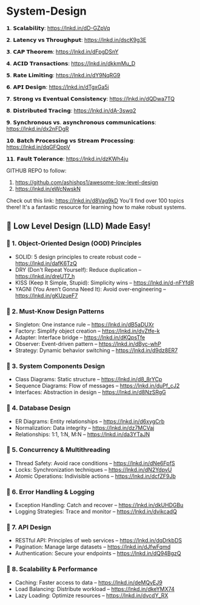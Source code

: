 # System-Design



𝟭. 𝗦𝗰𝗮𝗹𝗮𝗯𝗶𝗹𝗶𝘁𝘆: https://lnkd.in/dD-GZpVq

𝟮. 𝗟𝗮𝘁𝗲𝗻𝗰𝘆 𝘃𝘀 𝗧𝗵𝗿𝗼𝘂𝗴𝗵𝗽𝘂𝘁: https://lnkd.in/dscK9g3E

𝟯. 𝗖𝗔𝗣 𝗧𝗵𝗲𝗼𝗿𝗲𝗺: https://lnkd.in/dFpgDSnY

𝟰. 𝗔𝗖𝗜𝗗 𝗧𝗿𝗮𝗻𝘀𝗮𝗰𝘁𝗶𝗼𝗻𝘀: https://lnkd.in/dkkmMu_D

𝟱. 𝗥𝗮𝘁𝗲 𝗟𝗶𝗺𝗶𝘁𝗶𝗻𝗴: https://lnkd.in/dY9NqRG9

𝟲. 𝗔𝗣𝗜 𝗗𝗲𝘀𝗶𝗴𝗻: https://lnkd.in/dTgxGa5i

𝟳. 𝗦𝘁𝗿𝗼𝗻𝗴 𝘃𝘀 𝗘𝘃𝗲𝗻𝘁𝘂𝗮𝗹 𝗖𝗼𝗻𝘀𝗶𝘀𝘁𝗲𝗻𝗰𝘆: https://lnkd.in/dQDwa7TQ

𝟴. 𝗗𝗶𝘀𝘁𝗿𝗶𝗯𝘂𝘁𝗲𝗱 𝗧𝗿𝗮𝗰𝗶𝗻𝗴: https://lnkd.in/dA-3swq2

𝟵. 𝗦𝘆𝗻𝗰𝗵𝗿𝗼𝗻𝗼𝘂𝘀 𝘃𝘀. 𝗮𝘀𝘆𝗻𝗰𝗵𝗿𝗼𝗻𝗼𝘂𝘀 𝗰𝗼𝗺𝗺𝘂𝗻𝗶𝗰𝗮𝘁𝗶𝗼𝗻𝘀: https://lnkd.in/dx2nFDgR

𝟭𝟬. 𝗕𝗮𝘁𝗰𝗵 𝗣𝗿𝗼𝗰𝗲𝘀𝘀𝗶𝗻𝗴 𝘃𝘀 𝗦𝘁𝗿𝗲𝗮𝗺 𝗣𝗿𝗼𝗰𝗲𝘀𝘀𝗶𝗻𝗴: https://lnkd.in/dqGFQppV

𝟭𝟭. 𝗙𝗮𝘂𝗹𝘁 𝗧𝗼𝗹𝗲𝗿𝗮𝗻𝗰𝗲: https://lnkd.in/dzKWh4ju

GITHUB REPO to follow: 
1. https://github.com/ashishps1/awesome-low-level-design
2. https://lnkd.in/eWcNwskN

Check out this link: https://lnkd.in/d8Vag9kD
You'll find over 100 topics there! It's a fantastic resource for learning how to make robust systems.



## 🚀 Low Level Design (LLD) Made Easy!

### 🔹 1. Object-Oriented Design (OOD) Principles 

- SOLID: 5 design principles to create robust code – https://lnkd.in/dafK6TzQ 
- DRY (Don't Repeat Yourself): Reduce duplication – https://lnkd.in/dreUT7_h 
- KISS (Keep It Simple, Stupid): Simplicity wins – https://lnkd.in/d-nFYfdR
- YAGNI (You Aren’t Gonna Need It): Avoid over-engineering –https://lnkd.in/gKUzueF7


### 🔹 2. Must-Know Design Patterns 

- Singleton: One instance rule – https://lnkd.in/dB5aDUXr
- Factory: Simplify object creation – https://lnkd.in/dvZtfe-k
- Adapter: Interface bridge – https://lnkd.in/dKQpsTfe 
- Observer: Event-driven pattern – https://lnkd.in/dByc-whP
- Strategy: Dynamic behavior switching – https://lnkd.in/d9dz8ER7


### 🔹 3. System Components Design 

- Class Diagrams: Static structure – https://lnkd.in/d8_8rYCp 
- Sequence Diagrams: Flow of messages – https://lnkd.in/duPf_cJ2 
- Interfaces: Abstraction in design – https://lnkd.in/d8NzSRgG


### 🔹 4. Database Design 

- ER Diagrams: Entity relationships – https://lnkd.in/d6xygCrb
- Normalization: Data integrity – https://lnkd.in/dz7MCVaj 
- Relationships: 1:1, 1:N, M:N – https://lnkd.in/da3YTaJN


### 🔹 5. Concurrency & Multithreading 

- Thread Safety: Avoid race conditions – https://lnkd.in/dNe6FpfS
- Locks: Synchronization techniques – https://lnkd.in/dN2YdpvU 
- Atomic Operations: Indivisible actions – https://lnkd.in/dcfZF9Jb


### 🔹 6. Error Handling & Logging 

- Exception Handling: Catch and recover – https://lnkd.in/dkUHDGBu
- Logging Strategies: Trace and monitor – https://lnkd.in/dvikcadQ


### 🔹 7. API Design 

- RESTful API: Principles of web services – https://lnkd.in/dqDrkbDS
- Pagination: Manage large datasets – https://lnkd.in/dJfwFqmd
- Authentication: Secure your endpoints – https://lnkd.in/dQ94BgzQ


### 🔹 8. Scalability & Performance 

- Caching: Faster access to data – https://lnkd.in/deMQvEJ9 
- Load Balancing: Distribute workload – https://lnkd.in/dkeYMX74 
- Lazy Loading: Optimize resources – https://lnkd.in/dvcdY_RX


